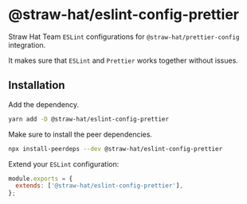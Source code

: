 # @straw-hat/eslint-config-prettier

Straw Hat Team `ESLint` configurations for `@straw-hat/prettier-config`
integration.

It makes sure that `ESLint` and `Prettier` works together without issues.

## Installation

Add the dependency.

```bash
yarn add -D @straw-hat/eslint-config-prettier
```

Make sure to install the peer dependencies.

```bash
npx install-peerdeps --dev @straw-hat/eslint-config-prettier
```

Extend your `ESLint` configuration:

```js
module.exports = {
  extends: ['@straw-hat/eslint-config-prettier'],
};
```
